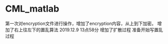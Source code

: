 # CML_matlab
第一次对encryption文件进行操作，增加了encryption内容，从上到下加密。
增加了右上往左下的置乱算法
2019.12.9 13点58分 增加了扩散过程
准备开始写置乱过程